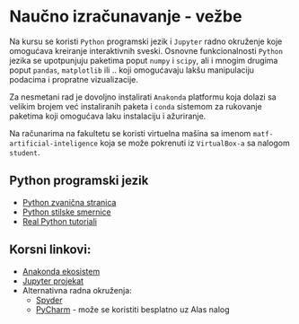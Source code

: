 # Naučno izračunavanje - vežbe

Na kursu se koristi `Python` programski jezik i `Jupyter` radno okruženje koje omogućava kreiranje interaktivnih sveski. Osnovne funkcionalnosti `Python` jezika se upotpunjuju paketima poput `numpy` i `scipy`, ali i mnogim drugima poput `pandas`, `matplotlib` ili .. koji omogućavaju lakšu manipulaciju podacima i propratne vizualizacije.

Za nesmetani rad je dovoljno instalirati `Anakonda` platformu koja dolazi sa velikim brojem već instaliranih paketa i `conda` sistemom za rukovanje paketima koji omogućava laku instalaciju i ažuriranje.

Na računarima na fakultetu se koristi virtuelna mašina sa imenom `matf-artificial-inteligence` koja se može pokrenuti iz `VirtualBox-a` sa nalogom `student`. 

## Python programski jezik 
- [Python zvanična stranica](https://www.python.org/)
- [Python stilske smernice](https://www.python.org/dev/peps/pep-0008/)
- [Real Python tutoriali](https://realpython.com/)

## Korsni linkovi: 
- [Anakonda ekosistem](https://www.continuum.io/downloads)
- [Jupyter projekat](http://jupyter.org/)
- Alternativna radna okruženja:
    - [Spyder](https://github.com/spyder-ide/spyder)
    - [PyCharm](https://www.jetbrains.com/pycharm/) - može se koristiti besplatno uz Alas nalog
